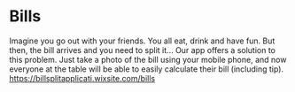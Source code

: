 # Bills
Imagine you go out with your friends. You all eat, drink and have fun. But then, the bill arrives and you need to split it...  Our app offers a solution to this problem. Just take a photo of the bill using your mobile phone, and now everyone at the table will be able to easily calculate their bill (including tip).
https://billsplitapplicati.wixsite.com/bills
